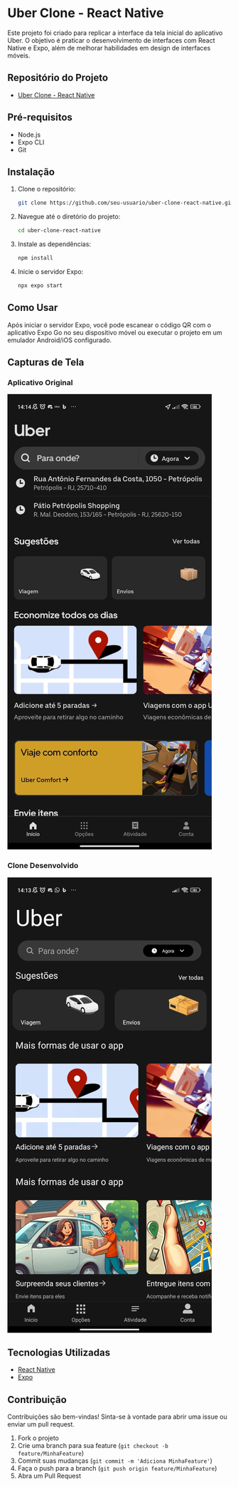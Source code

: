 # Uber Clone - React Native

Este projeto foi criado para replicar a interface da tela inicial do aplicativo Uber. O objetivo é praticar o desenvolvimento de interfaces com React Native e Expo, além de melhorar habilidades em design de interfaces móveis.

## Repositório do Projeto

- [Uber Clone - React Native ](https://github.com/ppzovsky/uber-clone)

## Pré-requisitos

- Node.js
- Expo CLI
- Git

## Instalação

1. Clone o repositório:
    ```sh
    git clone https://github.com/seu-usuario/uber-clone-react-native.git
    ```
2. Navegue até o diretório do projeto:
    ```sh
    cd uber-clone-react-native
    ```
3. Instale as dependências:
    ```sh
    npm install
    ```
4. Inicie o servidor Expo:
    ```sh
    npx expo start
    ```

## Como Usar

Após iniciar o servidor Expo, você pode escanear o código QR com o aplicativo Expo Go no seu dispositivo móvel ou executar o projeto em um emulador Android/iOS configurado.

## Capturas de Tela

### Aplicativo Original

![Uber Original](/assets/img/uberori.jpeg)

### Clone Desenvolvido

![Uber Clone](/assets/img/uberclone.jpeg)

## Tecnologias Utilizadas

- [React Native](https://reactnative.dev/)
- [Expo](https://expo.dev/)

## Contribuição

Contribuições são bem-vindas! Sinta-se à vontade para abrir uma issue ou enviar um pull request.

1. Fork o projeto
2. Crie uma branch para sua feature (`git checkout -b feature/MinhaFeature`)
3. Commit suas mudanças (`git commit -m 'Adiciona MinhaFeature'`)
4. Faça o push para a branch (`git push origin feature/MinhaFeature`)
5. Abra um Pull Request
